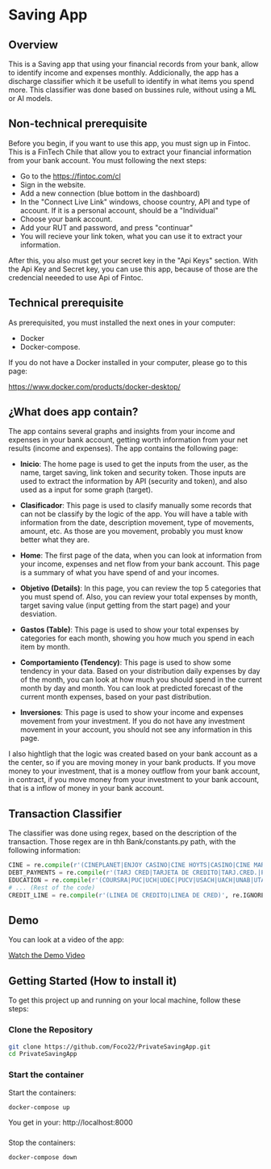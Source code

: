 # Saving App

## Overview

This is a Saving app that using your financial records from your bank, allow to identify income and expenses monthly. Addicionally, the app has a discharge classifier which it be usefull to identify in what items you spend more. This classifier was done based on bussines rule, without using a ML or AI models. 

## Non-technical prerequisite

Before you begin, if you want to use this app, you must sign up in Fintoc. This is a FinTech Chile that allow you to extract your financial information from your bank account. You must following the next steps:

- Go to the https://fintoc.com/cl
- Sign in the website.
- Add a new connection (blue bottom in the dashboard)
- In the "Connect Live Link" windows, choose country, API and type of account. If it is a personal account,      should be a "Individual"
- Choose your bank account.
- Add your RUT and password, and press "continuar"
- You will recieve your link token, what you can use it to extract your information.

After this, you also must get your secret key in the "Api Keys" section. With the Api Key and Secret key, you can use this app, because of those are the credencial neeeded to use Api of Fintoc.


## Technical prerequisite

As prerequisited, you must installed the next ones in your computer:

- Docker
- Docker-compose.

If you do not have a Docker installed in your computer, please go to this page:

https://www.docker.com/products/docker-desktop/


## ¿What does app contain?

The app contains several graphs and insights from your income and expenses in your bank account, getting worth information from your net results (income and expenses). The app contains the following page:

- **Inicio**: The home page is used to get the inputs from the user, as the name, target saving, link token and security token. Those inputs are used to extract the information by API (security and token), and also used as a input for some graph (target).

- **Clasificador**: This page is used to clasify manually some records that can not be classify by the logic of the app. You will have a table with information from the date, description movement, type of movements, amount, etc. As those are you movement, probably you must know better what they are.

- **Home**: The first page of the data, when you can look at information from your income, expenses and net flow from your bank account. This page is a summary of what you have spend of and your incomes.

- **Objetivo (Details)**: In this page, you can review the top 5 categories that you must spend of. Also, you can review your total expenses by month, target saving value (input getting from the start page) and your desviation. 

- **Gastos (Table)**: This page is used to show your total expenses by categories for each month, showing you how much you spend in each item by month.

- **Comportamiento (Tendency)**: This page is used to show some tendency in your data. Based on your distribution daily expenses by day of the month, you can look at how much you should spend in the current month by day and month. You can look at predicted forecast of the current month expenses, based on your past distribution. 

- **Inversiones**: This page is used to show your income and expenses movement from your investment. If you do not have any investment movement in your account, you should not see any information in this page.

I also hightligh that the logic was created based on your bank account as a the center, so if you are moving money in your bank products. If you move money to your investment, that is a money outflow from your bank account, in contract, if you move money from your investment to your bank account, that is a inflow of money in your bank account.

## Transaction Classifier

The classifier was done using regex, based on the description of the transaction. Those regex are in thh Bank/constants.py path, with the following information:

```python
CINE = re.compile(r'(CINEPLANET|ENJOY CASINO|CINE HOYTS|CASINO|CINE MARK|CINEMARK|CINEPOLIS|CINEPOLIS CHILE)', re.IGNORECASE)
DEBT_PAYMENTS = re.compile(r'(TARJ CRED|TARJETA DE CREDITO|TARJ.CRED.|PAGO TC|PAGO TARJETA DE CREDITO)', re.IGNORECASE)
EDUCATION = re.compile(r'(COURSRA|PUC|UCH|UDEC|PUCV|USACH|UACH|UNAB|UTAL|UV|USM|UDD|UDP|UFRO|UNADES|UCN|UAI|UA|UBB|UTA|USS|ULS|UCSC|UCT|UBO|UCEN|UA|UCM|UAH|UPLA|UNAP|UTEM|ULAGOS|UST|UDLA|UMCE|INACAP|UVM|UNIACC|USEK|UAC|ULL)', re.IGNORECASE)
# ... (Rest of the code)
CREDIT_LINE = re.compile(r'(LINEA DE CREDITO|LINEA DE CRED)', re.IGNORECASE)
```


## Demo

You can look at a video of the app:

[Watch the Demo Video](https://www.youtube.com/watch?v=MlXP2_zF-O4)

## Getting Started (How to install it)

To get this project up and running on your local machine, follow these steps:

### Clone the Repository

```bash
git clone https://github.com/Foco22/PrivateSavingApp.git
cd PrivateSavingApp
```

### Start the container

Start the containers:

```bash
docker-compose up
```

You get in your: http://localhost:8000

### 

Stop the containers:

```bash
docker-compose down
```
